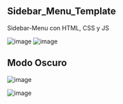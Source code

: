 ## Sidebar_Menu_Template

Sidebar-Menu con HTML, CSS y JS

![image](https://github.com/Jio7g/Sidebar_Menu_Template/assets/142697112/c20f33be-017a-4054-b565-b79c7cd37ad9)
![image](https://github.com/Jio7g/Sidebar_Menu_Template/assets/142697112/95156fce-dffd-4826-9ee7-1e35ae95162c)

## Modo Oscuro
![image](https://github.com/Jio7g/Sidebar_Menu_Template/assets/142697112/0347f009-6e43-45c7-aa44-de0d9606d3a4)

![image](https://github.com/Jio7g/Sidebar_Menu_Template/assets/142697112/c8f7d0f9-659e-4620-a378-8c55ee3ad813)

